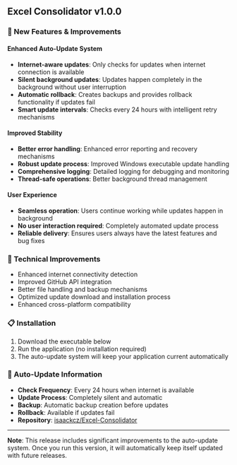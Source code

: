 ## Excel Consolidator v1.0.0

### 🚀 New Features & Improvements

#### Enhanced Auto-Update System
- **Internet-aware updates**: Only checks for updates when internet connection is available
- **Silent background updates**: Updates happen completely in the background without user interruption
- **Automatic rollback**: Creates backups and provides rollback functionality if updates fail
- **Smart update intervals**: Checks every 24 hours with intelligent retry mechanisms

#### Improved Stability
- **Better error handling**: Enhanced error reporting and recovery mechanisms
- **Robust update process**: Improved Windows executable update handling
- **Comprehensive logging**: Detailed logging for debugging and monitoring
- **Thread-safe operations**: Better background thread management

#### User Experience
- **Seamless operation**: Users continue working while updates happen in background
- **No user interaction required**: Completely automated update process
- **Reliable delivery**: Ensures users always have the latest features and bug fixes

### 🔧 Technical Improvements
- Enhanced internet connectivity detection
- Improved GitHub API integration
- Better file handling and backup mechanisms
- Optimized update download and installation process
- Enhanced cross-platform compatibility

### 📋 Installation
1. Download the executable below
2. Run the application (no installation required)
3. The auto-update system will keep your application current automatically

### 🔄 Auto-Update Information
- **Check Frequency**: Every 24 hours when internet is available
- **Update Process**: Completely silent and automatic
- **Backup**: Automatic backup creation before updates
- **Rollback**: Available if updates fail
- **Repository**: [isaackcz/Excel-Consolidator](https://github.com/isaackcz/Excel-Consolidator)

---
**Note**: This release includes significant improvements to the auto-update system. Once you run this version, it will automatically keep itself updated with future releases.
